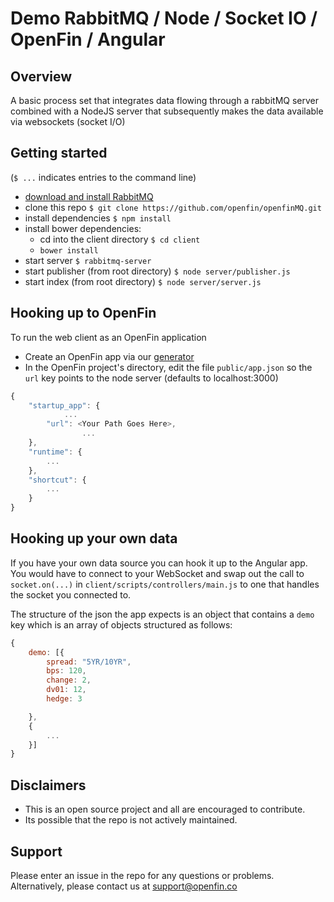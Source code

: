 # Demo RabbitMQ / Node / Socket IO / OpenFin / Angular 

## Overview
A basic process set that integrates data flowing through a rabbitMQ server combined with a NodeJS server that subsequently makes the data available via websockets (socket I/O) 

## Getting started 

(`$ ...` indicates entries to the command line)

* [download and install RabbitMQ](http://www.rabbitmq.com/download.html)
* clone this repo `$ git clone https://github.com/openfin/openfinMQ.git`
* install dependencies `$ npm install`
* install bower dependencies:
	* cd into the client directory `$ cd client`
	* `bower install`
* start server `$ rabbitmq-server`
* start publisher (from root directory) `$ node server/publisher.js`
* start index (from root directory) `$ node server/server.js`

## Hooking up to OpenFin

To run the web client as an OpenFin application

*	Create an OpenFin app via our [generator](https://github.com/openfin/generator-openfin)
* In the OpenFin project's directory, edit the file `public/app.json` so the `url` key points to the node server (defaults to localhost:3000)
````js
{
    "startup_app": {
    		...
        "url": <Your Path Goes Here>,
				...
    },
    "runtime": {
        ...
    },
    "shortcut": {
        ...
    }
}

````

## Hooking up your own data

If you have your own data source you can hook it up to the Angular app. You would have to connect to your WebSocket and swap out the call to `socket.on(...)` in `client/scripts/controllers/main.js` to one that handles the socket you connected to. 

The structure of the json the app expects is an object that contains a `demo` key which is an array of objects structured as follows: 
````js
{
	demo: [{
		spread: "5YR/10YR",
		bps: 120,
		change: 2,
		dv01: 12,
		hedge: 3

	},
	{
		...
	}]
}
````
		
## Disclaimers
* This is an open source project and all are encouraged to contribute.
* Its possible that the repo is not actively maintained.

## Support
Please enter an issue in the repo for any questions or problems. 
<br> Alternatively, please contact us at support@openfin.co

